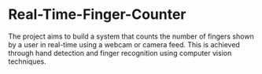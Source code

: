 # Real-Time-Finger-Counter
The project aims to build a system that counts the number of fingers shown by a user in real-time using a webcam or camera feed. This is achieved through hand detection and finger recognition using computer vision techniques.
